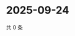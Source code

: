 # 2025-09-24

共 0 条

<!-- BEGIN ZHIHUVIDEO -->
<!-- 最后更新时间 Wed Sep 24 2025 07:09:58 GMT+0800 (China Standard Time) -->

<!-- END ZHIHUVIDEO -->
